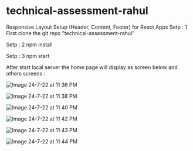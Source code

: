 # technical-assessment-rahul

Responsive Layout Setup (Header, Content, Footer) for React Apps
Setp : 1 First clone the git repo "technical-assessment-rahul"

Setp : 2 npm install

Setp : 3 npm start

After start local server the home page will display as screen below and others screens :

![Image 24-7-22 at 11 36 PM](https://user-images.githubusercontent.com/21281276/180654830-d36525bd-5e46-470b-b020-44a299b08e65.JPG)

![Image 24-7-22 at 11 38 PM](https://user-images.githubusercontent.com/21281276/180654912-05c56d18-e5b7-4c42-a60e-761bc8d43dd8.JPG)

![Image 24-7-22 at 11 40 PM](https://user-images.githubusercontent.com/21281276/180654966-9187fe8b-5780-41a1-8299-a079b3986f20.JPG)

![Image 24-7-22 at 11 42 PM](https://user-images.githubusercontent.com/21281276/180655081-5f2aa0c1-c1aa-4d9b-b0e8-cdfd524ba779.JPG)

![Image 24-7-22 at 11 43 PM](https://user-images.githubusercontent.com/21281276/180655123-3f51491b-b337-4de2-b42a-fcd2913a3e3c.JPG)

![Image 24-7-22 at 11 44 PM](https://user-images.githubusercontent.com/21281276/180655192-f5657013-57a0-4b57-a860-528df52dd669.JPG)
